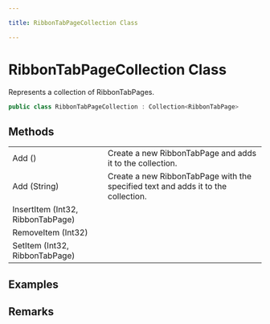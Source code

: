 ```yaml
---

title: RibbonTabPageCollection Class

---
```


# RibbonTabPageCollection Class

Represents a collection of RibbonTabPages.

```csharp
public class RibbonTabPageCollection : Collection<RibbonTabPage> 
```

## Methods

<table>
<tr><td>Add ()</td><td>Create a new RibbonTabPage and adds it to the collection.</td></tr>
<tr><td>Add (String)</td><td>Create a new RibbonTabPage with the specified text and adds it to the collection.</td></tr>
<tr><td>InsertItem (Int32, RibbonTabPage)</td><td></td></tr>
<tr><td>RemoveItem (Int32)</td><td></td></tr>
<tr><td>SetItem (Int32, RibbonTabPage)</td><td></td></tr>
</table>

<!-- Only change content below this line, anything above this line will be lost when regenerated. -->

## Examples

## Remarks

